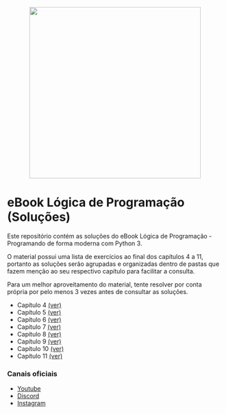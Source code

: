 <div align="center">
    <img
        src="https://github.com/reuelcaetano/ebook-logica-de-programacao/assets/27034205/8333f247-1fab-4969-8a91-53641a77f03a.png"
        width="400px"
    >
</div>

# eBook Lógica de Programação (Soluções)
Este repositório contém as soluções do eBook Lógica de Programação - Programando de forma moderna com Python 3.

O material possui uma lista de exercícios ao final dos capítulos 4 a 11, portanto as soluções serão agrupadas e organizadas dentro de pastas que fazem menção ao seu respectivo capítulo para facilitar a consulta.

Para um melhor aproveitamento do material, tente resolver por conta própria por pelo menos 3 vezes antes de consultar as soluções.

- Capítulo 4 [(ver)](https://github.com/tricodando/ebook-logica-respostas/tree/main/capitulo-04)
- Capítulo 5 [(ver)](https://github.com/tricodando/ebook-logica-respostas/tree/main/capitulo-05)
- Capítulo 6 [(ver)](https://github.com/tricodando/ebook-logica-respostas/tree/main/capitulo-06)
- Capítulo 7 [(ver)](https://github.com/tricodando/ebook-logica-respostas/tree/main/capitulo-07)
- Capítulo 8 [(ver)](https://github.com/tricodando/ebook-logica-respostas/tree/main/capitulo-08)
- Capítulo 9 [(ver)](https://github.com/tricodando/ebook-logica-respostas/tree/main/capitulo-09)
- Capítulo 10 [(ver)](https://github.com/tricodando/ebook-logica-respostas/tree/main/capitulo-10)
- Capítulo 11 [(ver)](https://github.com/tricodando/ebook-logica-respostas/tree/main/capitulo-11)

### Canais oficiais
 - [Youtube](https://www.youtube.com/@tricodando)
 - [Discord](https://discord.gg/dBAsk7UV)
 - [Instagram](https://www.instagram.com/tricodando/)
